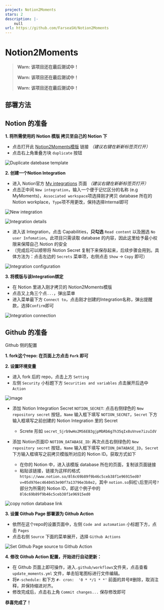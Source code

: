 ```yaml
---
project: Notion2Moments
stars: 2
description: |-
    null
url: https://github.com/FarseaSH/Notion2Moments
---
```


# Notion2Moments

> **Warn: 该项目还在最后测试中！**
>
> **Warn: 该项目还在最后测试中！**
>
> **Warn: 该项目还在最后测试中！**

## 部署方法

## Notion 的准备

**1. 将所需使用的 Notion 模版 拷贝至自己的 Notion 下**

- 点击打开此 [Notion2Moments模版](https://sticky-cotton-ad9.notion.site/856c69b89f9b46c5aaba8f1e16915ed0?v=05d976ec4040453e90f7a13796b3b8ed&pvs=74) 链接 *（建议右键在新新标签页打开）* 
- 点击右上角重叠方块 `duplicate` 按钮

![Duplicate datebase template](https://github.com/FarseaSH/hugo-theme-moments/assets/86035589/bb2e9eb4-b7f8-4ec9-803d-1709f3798add)

**2. 创建一个Notion Integration**

- 进入 Notion官方 [My integrations](https://www.notion.so/my-integrations) 页面 *（建议右键在新新标签页打开）* 
- 点击正中间 `New integration`，输入一个便于记忆区分的名称 (e.g MyMoments)，`Associated workspace`项选择刚才拷贝 database 所在的 Notion workplace，`Type`项不用更改，保持选择Internal即可

![New integration](https://github.com/FarseaSH/hugo-theme-moments/assets/86035589/f6560ba7-25dd-4bd0-ab12-ff92a478c368)

![Integration details](https://github.com/FarseaSH/hugo-theme-moments/assets/86035589/caf2a87a-012d-4772-ba9f-7bfbb6c15a39)

- 进入该 Integration，点击 Capabilities，**只勾选** `Read content` 以及圈选 `No user Infomation`。此项目只需读取 database 的内容，因此这里给予最小权限来保障自己 Notion 的安全
- （完成后可以顺带将 Notion Secret 复制下来保存起来，后续步骤会用到。具体方法为：点击左边的 `Secrets` 菜单项，右侧点击 `Show` -> `Copy` 即可）

![Integration configuration](https://github.com/FarseaSH/hugo-theme-moments/assets/86035589/6d7c0efb-c7ec-4237-b6e7-db9f9d8a5bd5)

**3. 将模版与该Integration绑定**

- 在 Notion 里进入刚才拷贝的 Notion2Moments模版
- 点击又上角三个点`...`，弹出菜单
- 进入菜单最下方 `Connect to`，点击刚才创建的Integration名称，弹出提醒款，选择`Confirm`即可

![Integration connection](https://github.com/FarseaSH/hugo-theme-moments/assets/86035589/d06501c7-0b36-467d-a115-19311edc1f2a)



## Github 的准备

Github 侧的配置

**1. fork这个repo: 在页面上方点击 `Fork` 即可**

**2. 设置环境变量**
- 进入 fork 后的 repo，点击上方 `Setting`
- 左侧 `Security` 小标题下方 `Securities and variables` 点击展开后选中 `Action`

![image](https://github.com/FarseaSH/hugo-theme-moments/assets/86035589/c829e8e5-582e-4826-9c9f-91a4c20ee837)

- 添加 Notion Integration Secret `NOTION_SECRET`: 点击右侧绿色的 `New repository secret` 按钮，`Name` 输入框下填写 `NOTION_SECRET`，`Secret` 下方输入框填写之前创建的 Notion Integration 里的 Secret 
    - Screte 形如 `secret_Sjrb9wHo2MS6EB3gjpMbRb6g7h35qIx8uVnve7izuIdV`

- 添加 Notion页面ID `NOTION_DATABASE_ID`: 再次点击右侧绿色的 `New repository secret` 按钮，`Name` 输入框下填写 `NOTION_DATABASE_ID`，`Secret` 下方输入框填写之前拷贝模版所对应的 Notion ID。获取方式如下
    - 在你的 Notion 中，进入该模版 database 所在的页面，复制该页面链接
    - 粘贴该链接，链接为这样的格式 `https://www.notion.so/8l6c69b89f9b46c5ceb38f1e96915ed0?v=05d976ec4640453e90f7a13796e3b8e2`，其中 `notion.so`斜杠`\`后至问号`?`部分为所需的 Notion ID，即这个例子中的 `8l6c69b89f9b46c5ceb38f1e96915ed0` 

![copy notion database link](https://github.com/FarseaSH/hugo-theme-moments/assets/86035589/0221e302-e54a-4b70-a996-a560eff971f4)


**3. 设置 Github Page 部署源为 Github Action**

- 依然在这个repo的设置页面中，左侧 `Code and automation` 小标题下方，点击 `Pages`
- 点击右侧 `Source` 下面的菜单展开，选择 `Github Actions`

![Set Github Page source to Github Action](https://github.com/user-attachments/assets/8cbd795d-b885-4e54-a944-b1ea366868d3)

**4. 修改 Github Action 配置，开始进行自动更新：**

- 在 Github 页面上即可操作，进入`.github/workflows`文件夹，点击查看`update_moments.yml` 文件，单击铅笔图标进行文件编辑。
- 将`#-schedule:` 和下方 `#- cron:  '0 * */1 * *'` 前面的井号#删除，取消注释，并保持缩进对齐。
- 修改完成后，点击右上角 `Commit changes...` 保存修改即可


**恭喜完成了！**


